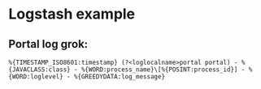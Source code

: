 # Logstash example

## Portal log grok:

```
%{TIMESTAMP_ISO8601:timestamp} (?<loglocalname>portal portal) - %{JAVACLASS:class} - %{WORD:process_name}\[%{POSINT:process_id}] - %{WORD:loglevel} - %{GREEDYDATA:log_message}
```
